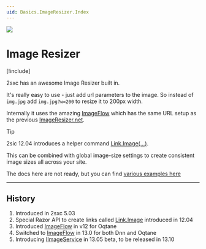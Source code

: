 ```yaml
---
uid: Basics.ImageResizer.Index
---
```


<img src="~/assets/features/image-resizer.svg" class="feature">

# Image Resizer

[!include[](~/basics/stack/_shared-float-summary.md)]
<style>  .context-box-summary .image-resizer    { visibility: visible; } </style>

2sxc has an awesome Image Resizer built in. 

It's really easy to use - just add url parameters to the image. So instead of `img.jpg` add `img.jpg?w=200` to resize it to 200px width. 

Internally it uses the amazing [ImageFlow](https://www.imageflow.io/) which has the same URL setup as the previous [ImageResizer.net](https://imageresizing.net/).

> [!TIP]
> 2sic 12.04 introduces a helper command [Link.Image(...)](xref:NetCode.DynamicCode.Objects.Link.Image).
> 
> This can be combined with global image-size settings to create consistent image sizes all across your site. 

The docs here are not ready, but you can find [various examples here](https://2sxc.org/learn-extensions/ImageResizer)



---

## History

1. Introduced in 2sxc 5.03
1. Special Razor API to create links called [Link.Image](xref:NetCode.DynamicCode.Objects.Link.Image) introduced in 12.04
1. Introduced [ImageFlow](https://www.imageflow.io/) in v12 for Oqtane
1. Switched to [ImageFlow](https://www.imageflow.io/) in 13.0 for both Dnn and Oqtane
1. Introducing [IImageService](xref:ToSic.Sxc.Services.IImageService) in 13.05 beta, to be released in 13.10